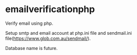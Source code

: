 # emailverificationphp
Verify email using php.


Setup smtp and email account at php.ini file and sendmail.ini file(https://www.glob.com.au/sendmail/).


Database name is future.
